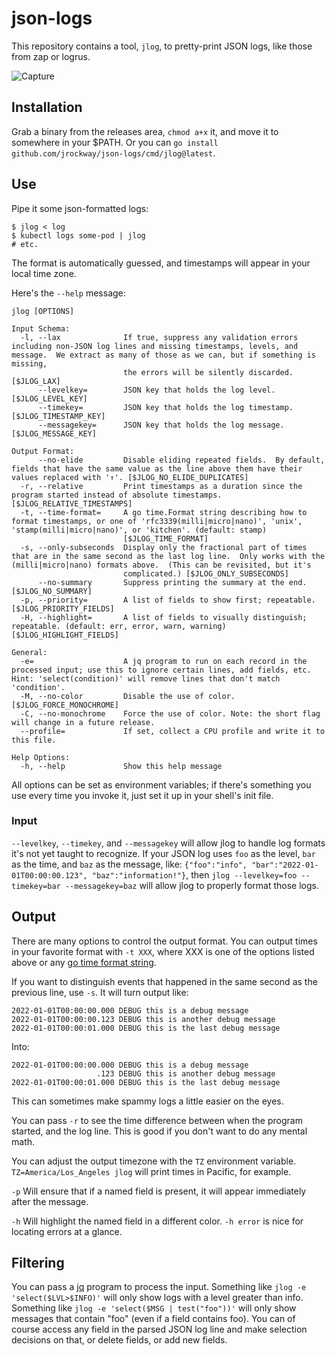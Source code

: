 # json-logs

This repository contains a tool, `jlog`, to pretty-print JSON logs, like those from zap or logrus.

![Capture](https://user-images.githubusercontent.com/2367/147866746-3ec76eda-e7c6-41df-b1c1-b1f85f001922.PNG)

## Installation

Grab a binary from the releases area, `chmod a+x` it, and move it to somewhere in your $PATH. Or you
can `go install github.com/jrockway/json-logs/cmd/jlog@latest`.

## Use

Pipe it some json-formatted logs:

    $ jlog < log
    $ kubectl logs some-pod | jlog
    # etc.

The format is automatically guessed, and timestamps will appear in your local time zone.

Here's the `--help` message:

    jlog [OPTIONS]

    Input Schema:
      -l, --lax              If true, suppress any validation errors including non-JSON log lines and missing timestamps, levels, and message.  We extract as many of those as we can, but if something is missing,
                             the errors will be silently discarded. [$JLOG_LAX]
          --levelkey=        JSON key that holds the log level. [$JLOG_LEVEL_KEY]
          --timekey=         JSON key that holds the log timestamp. [$JLOG_TIMESTAMP_KEY]
          --messagekey=      JSON key that holds the log message. [$JLOG_MESSAGE_KEY]

    Output Format:
          --no-elide         Disable eliding repeated fields.  By default, fields that have the same value as the line above them have their values replaced with '↑'. [$JLOG_NO_ELIDE_DUPLICATES]
      -r, --relative         Print timestamps as a duration since the program started instead of absolute timestamps. [$JLOG_RELATIVE_TIMESTAMPS]
      -t, --time-format=     A go time.Format string describing how to format timestamps, or one of 'rfc3339(milli|micro|nano)', 'unix', 'stamp(milli|micro|nano)', or 'kitchen'. (default: stamp)
                             [$JLOG_TIME_FORMAT]
      -s, --only-subseconds  Display only the fractional part of times that are in the same second as the last log line.  Only works with the (milli|micro|nano) formats above.  (This can be revisited, but it's
                             complicated.) [$JLOG_ONLY_SUBSECONDS]
          --no-summary       Suppress printing the summary at the end. [$JLOG_NO_SUMMARY]
      -p, --priority=        A list of fields to show first; repeatable. [$JLOG_PRIORITY_FIELDS]
      -H, --highlight=       A list of fields to visually distinguish; repeatable. (default: err, error, warn, warning) [$JLOG_HIGHLIGHT_FIELDS]

    General:
      -e=                    A jq program to run on each record in the processed input; use this to ignore certain lines, add fields, etc.  Hint: 'select(condition)' will remove lines that don't match 'condition'.
      -M, --no-color         Disable the use of color. [$JLOG_FORCE_MONOCHROME]
      -C, --no-monochrome    Force the use of color. Note: the short flag will change in a future release.
      --profile=             If set, collect a CPU profile and write it to this file.

    Help Options:
      -h, --help             Show this help message

All options can be set as environment variables; if there's something you use every time you invoke
it, just set it up in your shell's init file.

### Input

`--levelkey`, `--timekey`, and `--messagekey` will allow jlog to handle log formats it's not yet
taught to recognize. If your JSON log uses `foo` as the level, `bar` as the time, and `baz` as the
message, like: `{"foo":"info", "bar":"2022-01-01T00:00:00.123", "baz":"information!"}`, then
`jlog --levelkey=foo --timekey=bar --messagekey=baz` will allow jlog to properly format those logs.

## Output

There are many options to control the output format. You can output times in your favorite format
with `-t XXX`, where XXX is one of the options listed above or any
[go time format string](https://pkg.go.dev/time#pkg-constants).

If you want to distinguish events that happened in the same second as the previous line, use `-s`.
It will turn output like:

    2022-01-01T00:00:00.000 DEBUG this is a debug message
    2022-01-01T00:00:00.123 DEBUG this is another debug message
    2022-01-01T00:00:01.000 DEBUG this is the last debug message

Into:

    2022-01-01T00:00:00.000 DEBUG this is a debug message
                       .123 DEBUG this is another debug message
    2022-01-01T00:00:01.000 DEBUG this is the last debug message

This can sometimes make spammy logs a little easier on the eyes.

You can pass `-r` to see the time difference between when the program started, and the log line.
This is good if you don't want to do any mental math.

You can adjust the output timezone with the `TZ` environment variable. `TZ=America/Los_Angeles jlog`
will print times in Pacific, for example.

`-p` Will ensure that if a named field is present, it will appear immediately after the message.

`-h` Will highlight the named field in a different color. `-h error` is nice for locating errors at
a glance.

## Filtering

You can pass a [jq](https://stedolan.github.io/jq/) program to process the input. Something like
`jlog -e 'select($LVL>$INFO)'` will only show logs with a level greater than info. Something like
`jlog -e 'select($MSG | test("foo"))'` will only show messages that contain "foo" (even if a field
contains foo). You can of course access any field in the parsed JSON log line and make selection
decisions on that, or delete fields, or add new fields.
